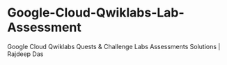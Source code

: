 # Google-Cloud-Qwiklabs-Lab-Assessment
Google Cloud Qwiklabs Quests &amp; Challenge Labs Assessments Solutions | Rajdeep Das
